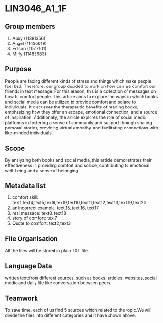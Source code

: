 # LIN3046_A1_1F

## Group members
1. Abby (11381356)
2. Angel (11495619)
3. Edison (11517101)
4. Miffy (11485683)


## Purpose

People are facing different kinds of stress and things which make people feel bad. Therefore, our group decided to work on how can we comfort our friends in text message. For this reason, this is a collection of messages on how to comfort people. This article aims to explore the ways in which books and social media can be utilized to provide comfort and solace to individuals. It discusses the therapeutic benefits of reading books, emphasizing how they offer an escape, emotional connection, and a source of inspiration. Additionally, the article explores the role of social media platforms in fostering a sense of community and support through sharing personal stories, providing virtual empathy, and facilitating connections with like-minded individuals.

## Scope

By analyzing both books and social media, this article demonstrates their effectiveness in providing comfort and solace, contributing to emotional well-being and a sense of belonging.

## Metadata list

1. comfort skill: text1,text4,text5,text6,text9,text10,text11,text12,text13,text.19,text20
2. an incorrect example: text.15, text.16, text17
3. real message: text8, text18
4. story of comfort: text7
5. Quote to comfort: text2,text3


## File Organisation 

All the files will be stored in plain TXT file.

## Language Data

written text:from different sources, such as books, articles, websites, social media and daily life like conversation between peers.

## Teamwork
To save time, each of us find 5 sources which related to the topic.We will divide the files into different categories and it have shown above.
